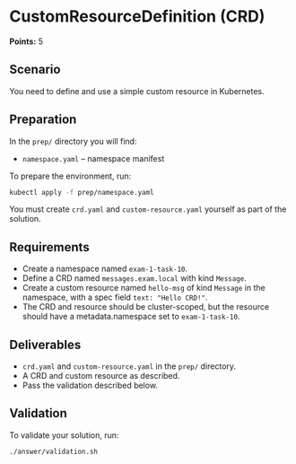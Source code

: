 # CustomResourceDefinition (CRD)

**Points:** 5

## Scenario
You need to define and use a simple custom resource in Kubernetes.

## Preparation
In the `prep/` directory you will find:
- `namespace.yaml` – namespace manifest

To prepare the environment, run:
```sh
kubectl apply -f prep/namespace.yaml
```

You must create `crd.yaml` and `custom-resource.yaml` yourself as part of the solution.

## Requirements
- Create a namespace named `exam-1-task-10`.
- Define a CRD named `messages.exam.local` with kind `Message`.
- Create a custom resource named `hello-msg` of kind `Message` in the namespace, with a spec field `text: "Hello CRD!"`.
- The CRD and resource should be cluster-scoped, but the resource should have a metadata.namespace set to `exam-1-task-10`.

## Deliverables
- `crd.yaml` and `custom-resource.yaml` in the `prep/` directory.
- A CRD and custom resource as described.
- Pass the validation described below.

## Validation
To validate your solution, run:
```sh
./answer/validation.sh
```